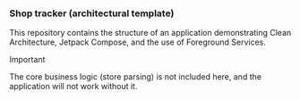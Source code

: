 ### Shop tracker (architectural template)

This repository contains the structure of an application demonstrating Clean Architecture, Jetpack Compose, and the use of Foreground Services.

> [!IMPORTANT]
> The core business logic (store parsing) is not included here, and the application will not work without it.
